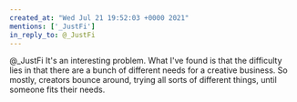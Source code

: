 ```yaml
---
created_at: "Wed Jul 21 19:52:03 +0000 2021"
mentions: ['_JustFi']
in_reply_to: @_JustFi
---
```


@_JustFi It's an interesting problem. What I've found is that the difficulty lies in that there are a bunch of different needs for a creative business. So mostly, creators bounce around, trying all sorts of different things, until someone fits their needs.